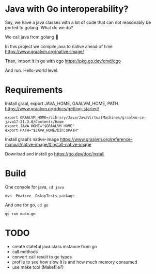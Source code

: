 # Java with Go interoperability?

Say, we have a java classes with a lot of code that can not reasonably be ported to golang. What do we do?

We call java from golang 🤪

In this project we compile java to native ahead of time
https://www.graalvm.org/native-image/

Then, import it in go with cgo
https://pkg.go.dev/cmd/cgo

And run. Hello-world level.

# Requirements

Install graal, export JAVA_HOME, GAALVM_HOME, PATH.
https://www.graalvm.org/docs/getting-started/
```shell
export GRAALVM_HOME=/Library/Java/JavaVirtualMachines/graalvm-ce-java17-21.3.0/Contents/Home
export JAVA_HOME="$GRAALVM_HOME"
export PATH="$JAVA_HOME/bin:$PATH"
```

Install graal's native-image https://www.graalvm.org/reference-manual/native-image/#install-native-image

Download and install go https://go.dev/doc/install

# Build

One console for java, `cd java`
```shell
mvn -Pnative -DskipTests package
```
And one for go, `cd go`
```shell
go run main.go
```

# TODO

* create stateful java class instance from go
* call methods
* convert call result to go types
* profile to see how slow it is and how much memory consumed
* use make tool (Makefile?)
